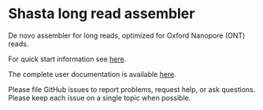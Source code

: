 # Shasta long read assembler

De novo assembler for long reads, optimized for Oxford Nanopore (ONT) reads.

For quick start information see [here](https://paoloshasta.github.io/shasta/QuickStart.html).

The complete user documentation is available [here](https://paoloshasta.github.io/shasta/).

Please file GitHub issues to report problems, request help, or ask questions.
Please keep each issue on a single topic when possible. 

